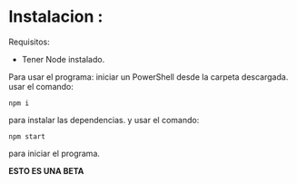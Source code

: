 
# Instalacion : 

Requisitos:   
- Tener Node instalado.

Para usar el programa: 
iniciar un PowerShell desde la carpeta descargada.
usar el comando:

    npm i 
    
para instalar las dependencias.
y usar el comando:

    npm start

para iniciar el programa.


**ESTO ES UNA BETA**